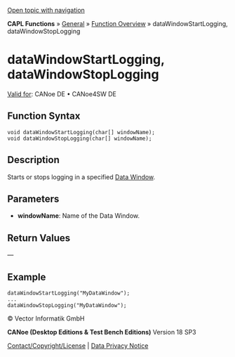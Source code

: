 [Open topic with navigation](../../../../../CANoeDEFamily.htm#Topics/CAPLFunctions/Other/Functions/CAPLfunctionDataWindowStartStopLogging.md)

**CAPL Functions** » [General](../CAPLGeneralStartPage.md) » [Function Overview](../CAPLfunctionsGeneralOverview.md) » dataWindowStartLogging, dataWindowStopLogging

# dataWindowStartLogging, dataWindowStopLogging

[Valid for](../../../Shared/FeatureAvailability.md): CANoe DE • CANoe4SW DE

## Function Syntax

```plaintext
void dataWindowStartLogging(char[] windowName);
void dataWindowStopLogging(char[] windowName);
```

## Description

Starts or stops logging in a specified [Data Window](../../../CANoeCANalyzer/Windows/Data/DataWindow.md).

## Parameters

- **windowName**: Name of the Data Window.

## Return Values

—

## Example

```plaintext
dataWindowStartLogging("MyDataWindow");
...
dataWindowStopLogging("MyDataWindow");
```

© Vector Informatik GmbH

**CANoe (Desktop Editions & Test Bench Editions)** Version 18 SP3

[Contact/Copyright/License](../../../Shared/ContactCopyrightLicense.md) | [Data Privacy Notice](https://www.vector.com/int/en/company/get-info/privacy-policy/)